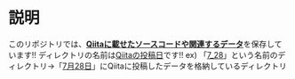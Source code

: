 # 説明
このリポジトリでは、<ins>**Qiitaに載せたソースコードや関連するデータ**</ins>を保存しています!!
ディレクトリの名前は<ins>Qiitaの投稿日</ins>です!!
ex)
「<ins>7_28</ins>」という名前のディレクトリ→「<ins>7月28日</ins>」にQiitaに投稿したデータを格納しているディレクトリ
